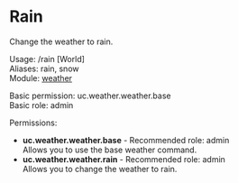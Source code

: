 Rain
====
Change the weather to rain.

Usage: /rain [World]<br>
Aliases: rain, snow<br>
Module: [weather](../modules/weather.md)<br>

Basic permission: uc.weather.weather.base<br>
Basic role: admin<br>

Permissions: <br>
* **uc.weather.weather.base** - Recommended role: admin<br>Allows you to use the base weather command.
* **uc.weather.weather.rain** - Recommended role: admin<br>Allows you to change the weather to rain.
